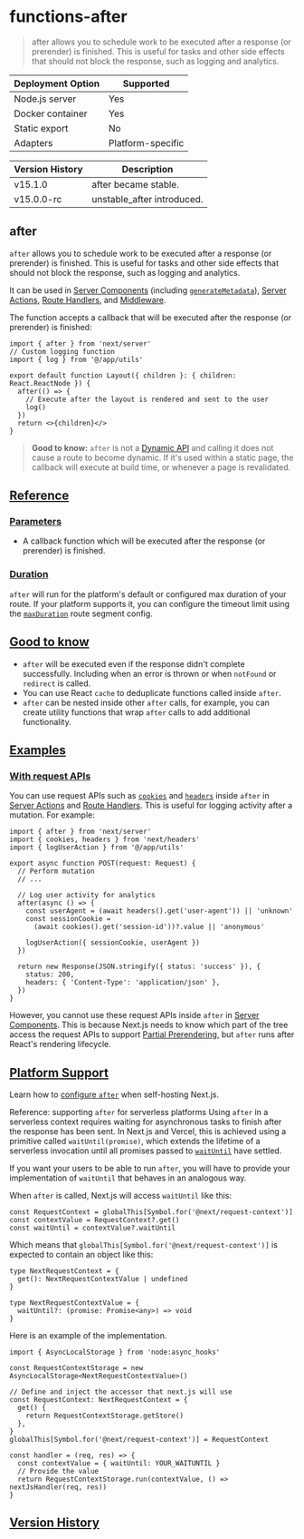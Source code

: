 # functions-after

> after allows you to schedule work to be executed after a response (or prerender) is finished. This is useful for tasks and other side effects that should not block the response, such as logging and analytics.

| Deployment Option | Supported         |
| ----------------- | ----------------- |
| Node.js server    | Yes               |
| Docker container  | Yes               |
| Static export     | No                |
| Adapters          | Platform-specific |

| Version History | Description                |
| --------------- | -------------------------- |
| v15.1.0         | after became stable.       |
| v15.0.0-rc      | unstable_after introduced. |

## after

`after` allows you to schedule work to be executed after a response (or prerender) is finished. This is useful for tasks and other side effects that should not block the response, such as logging and analytics.

It can be used in [Server Components](/docs/app/getting-started/server-and-client-components) (including [`generateMetadata`](https://nextjs.org/docs/app/api-reference/functions/generate-metadata)), [Server Actions](/docs/app/building-your-application/data-fetching/server-actions-and-mutations), [Route Handlers](/docs/app/building-your-application/routing/route-handlers), and [Middleware](/docs/app/building-your-application/routing/middleware).

The function accepts a callback that will be executed after the response (or prerender) is finished:

    import { after } from 'next/server'
    // Custom logging function
    import { log } from '@/app/utils'
     
    export default function Layout({ children }: { children: React.ReactNode }) {
      after(() => {
        // Execute after the layout is rendered and sent to the user
        log()
      })
      return <>{children}</>
    }

> **Good to know:** `after` is not a [Dynamic API](about:/docs/app/getting-started/partial-prerendering#dynamic-rendering) and calling it does not cause a route to become dynamic. If it's used within a static page, the callback will execute at build time, or whenever a page is revalidated.

## [Reference](#reference)

### [Parameters](#parameters)

*   A callback function which will be executed after the response (or prerender) is finished.

### [Duration](#duration)

`after` will run for the platform's default or configured max duration of your route. If your platform supports it, you can configure the timeout limit using the [`maxDuration`](about:/docs/app/api-reference/file-conventions/route-segment-config#maxduration) route segment config.

## [Good to know](#good-to-know)

*   `after` will be executed even if the response didn't complete successfully. Including when an error is thrown or when `notFound` or `redirect` is called.
*   You can use React `cache` to deduplicate functions called inside `after`.
*   `after` can be nested inside other `after` calls, for example, you can create utility functions that wrap `after` calls to add additional functionality.

## [Examples](#examples)

### [With request APIs](#with-request-apis)

You can use request APIs such as [`cookies`](/docs/app/api-reference/functions/cookies) and [`headers`](/docs/app/api-reference/functions/headers) inside `after` in [Server Actions](/docs/app/building-your-application/data-fetching/server-actions-and-mutations) and [Route Handlers](/docs/app/api-reference/file-conventions/route). This is useful for logging activity after a mutation. For example:

    import { after } from 'next/server'
    import { cookies, headers } from 'next/headers'
    import { logUserAction } from '@/app/utils'
     
    export async function POST(request: Request) {
      // Perform mutation
      // ...
     
      // Log user activity for analytics
      after(async () => {
        const userAgent = (await headers().get('user-agent')) || 'unknown'
        const sessionCookie =
          (await cookies().get('session-id'))?.value || 'anonymous'
     
        logUserAction({ sessionCookie, userAgent })
      })
     
      return new Response(JSON.stringify({ status: 'success' }), {
        status: 200,
        headers: { 'Content-Type': 'application/json' },
      })
    }

However, you cannot use these request APIs inside `after` in [Server Components](/docs/app/getting-started/server-and-client-components). This is because Next.js needs to know which part of the tree access the request APIs to support [Partial Prerendering](/docs/app/getting-started/partial-prerendering), but `after` runs after React's rendering lifecycle.

## [Platform Support](#platform-support)

Learn how to [configure `after`](about:/docs/app/guides/self-hosting#after) when self-hosting Next.js.

Reference: supporting `after` for serverless platforms Using `after` in a serverless context requires waiting for asynchronous tasks to finish after the response has been sent. In Next.js and Vercel, this is achieved using a primitive called `waitUntil(promise)`, which extends the lifetime of a serverless invocation until all promises passed to [`waitUntil`](https://vercel.com/docs/functions/functions-api-reference#waituntil) have settled.

If you want your users to be able to run `after`, you will have to provide your implementation of `waitUntil` that behaves in an analogous way.

When `after` is called, Next.js will access `waitUntil` like this:

    const RequestContext = globalThis[Symbol.for('@next/request-context')]
    const contextValue = RequestContext?.get()
    const waitUntil = contextValue?.waitUntil

Which means that `globalThis[Symbol.for('@next/request-context')]` is expected to contain an object like this:

    type NextRequestContext = {
      get(): NextRequestContextValue | undefined
    }
     
    type NextRequestContextValue = {
      waitUntil?: (promise: Promise<any>) => void
    }

Here is an example of the implementation.

    import { AsyncLocalStorage } from 'node:async_hooks'
     
    const RequestContextStorage = new AsyncLocalStorage<NextRequestContextValue>()
     
    // Define and inject the accessor that next.js will use
    const RequestContext: NextRequestContext = {
      get() {
        return RequestContextStorage.getStore()
      },
    }
    globalThis[Symbol.for('@next/request-context')] = RequestContext
     
    const handler = (req, res) => {
      const contextValue = { waitUntil: YOUR_WAITUNTIL }
      // Provide the value
      return RequestContextStorage.run(contextValue, () => nextJsHandler(req, res))
    }

## [Version History](#version-history)
